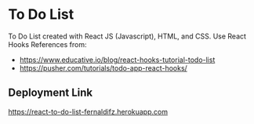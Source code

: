 # To Do List

To Do List created with React JS (Javascript), HTML, and CSS. Use React Hooks
References from:
- https://www.educative.io/blog/react-hooks-tutorial-todo-list
- https://pusher.com/tutorials/todo-app-react-hooks/

## Deployment Link
https://react-to-do-list-fernaldifz.herokuapp.com
